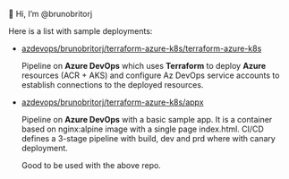 👋 Hi, I’m @brunobritorj

Here is a list with sample deployments:

- [azdevops/brunobritorj/terraform-azure-k8s/terraform-azure-k8s](https://dev.azure.com/brunobritorj/terraform-azure-k8s/_git/terraform-azure-infra)

  Pipeline on **Azure DevOps** which uses **Terraform** to deploy **Azure** resources (ACR + AKS) and configure Az DevOps service accounts to establish connections to the deployed resources.
  
- [azdevops/brunobritorj/terraform-azure-k8s/appx](https://dev.azure.com/brunobritorj/terraform-azure-k8s/_git/appx)

  Pipeline on **Azure DevOps** with a basic sample app. It is a container based on nginx:alpine image with a single page index.html. CI/CD defines a 3-stage pipeline with build, dev and prd where with canary deployment.
  
  Good to be used with the above repo.

